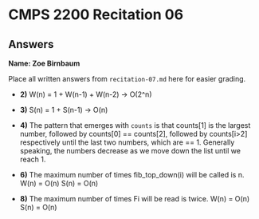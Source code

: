 # CMPS 2200 Recitation 06
## Answers

**Name: Zoe Birnbaum**


Place all written answers from `recitation-07.md` here for easier grading.



- **2)**
  W(n) = 1 + W(n-1) + W(n-2) -> O(2^n)
  

- **3)**
  S(n) = 1 + S(n-1) -> O(n)

- **4)**
  The pattern that emerges with `counts` is that counts[1] is the largest number, followed by counts[0] == counts[2], followed by counts[i>2] respectively until the last two numbers, which are == 1. Generally speaking, the numbers decrease as we move down the list until we reach 1. 

- **6)**
  The maximum number of times fib_top_down(i) will be called is n.
  W(n) = O(n)
  S(n) = O(n)

- **8)**
  The maximum number of times Fi will be read is twice. 
  W(n) = O(n)
  S(n) = O(n)
